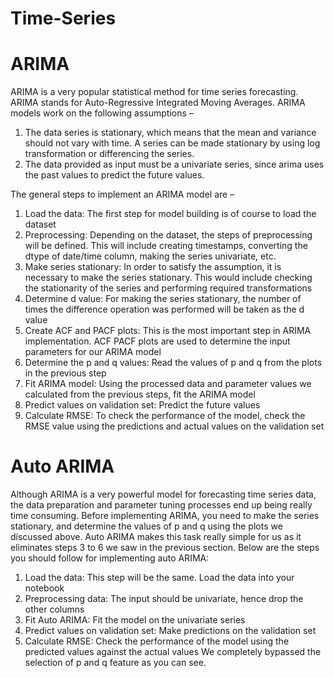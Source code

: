 # Time-Series

# ARIMA
ARIMA is a very popular statistical method for time series forecasting. ARIMA stands for Auto-Regressive Integrated Moving Averages. ARIMA models work on the following assumptions –

1. The data series is stationary, which means that the mean and variance should not vary with time. A series can be made stationary by using log transformation or differencing the series.
2. The data provided as input must be a univariate series, since arima uses the past values to predict the future values.

The general steps to implement an ARIMA model are –

1. Load the data: The first step for model building is of course to load the dataset
2. Preprocessing: Depending on the dataset, the steps of preprocessing will be defined. This will include creating timestamps, converting the dtype of date/time column, making the series univariate, etc.
3. Make series stationary: In order to satisfy the assumption, it is necessary to make the series stationary. This would include checking the stationarity of the series and performing required transformations
4. Determine d value: For making the series stationary, the number of times the difference operation was performed will be taken as the d value
5. Create ACF and PACF plots: This is the most important step in ARIMA implementation. ACF PACF plots are used to determine the input parameters for our ARIMA model
6. Determine the p and q values: Read the values of p and q from the plots in the previous step
7. Fit ARIMA model: Using the processed data and parameter values we calculated from the previous steps, fit the ARIMA model
8. Predict values on validation set: Predict the future values
9. Calculate RMSE: To check the performance of the model, check the RMSE value using the predictions and actual values on the validation set




# Auto ARIMA
Although ARIMA is a very powerful model for forecasting time series data, the data preparation and parameter tuning processes end up being really time consuming. Before implementing ARIMA, you need to make the series stationary, and determine the values of p and q using the plots we discussed above. Auto ARIMA makes this task really simple for us as it eliminates steps 3 to 6 we saw in the previous section. Below are the steps you should follow for implementing auto ARIMA:

1. Load the data: This step will be the same. Load the data into your notebook
2. Preprocessing data: The input should be univariate, hence drop the other columns
3. Fit Auto ARIMA: Fit the model on the univariate series
4. Predict values on validation set: Make predictions on the validation set
5. Calculate RMSE: Check the performance of the model using the predicted values against the actual values
We completely bypassed the selection of p and q feature as you can see.
